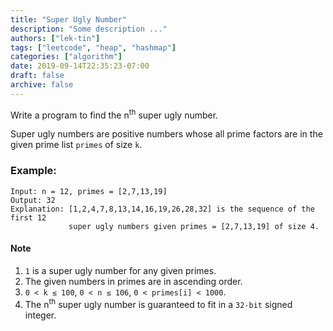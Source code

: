 ```yaml
---
title: "Super Ugly Number"
description: "Some description ..."
authors: ["lek-tin"]
tags: ["leetcode", "heap", "hashmap"]
categories: ["algorithm"]
date: 2019-09-14T22:35:23-07:00
draft: false
archive: false
---
```

Write a program to find the n<sup>th</sup> super ugly number.

Super ugly numbers are positive numbers whose all prime factors are in the given prime list `primes` of size `k`.

### Example:
```
Input: n = 12, primes = [2,7,13,19]
Output: 32 
Explanation: [1,2,4,7,8,13,14,16,19,26,28,32] is the sequence of the first 12 
             super ugly numbers given primes = [2,7,13,19] of size 4.
```
#### Note
1. `1` is a super ugly number for any given primes.
2. The given numbers in primes are in ascending order.
3. `0 < k ≤ 100`, `0 < n ≤ 106`, `0 < primes[i] < 1000`.
4. The n<sup>th</sup> super ugly number is guaranteed to fit in a `32-bit` signed integer.